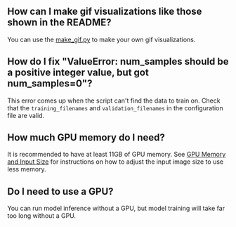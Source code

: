 


## How can I make gif visualizations like those shown in the README?
You can use the [make_gif.py](../unet3d/scripts/make_gif.py) to make your own gif visualizations.

## How do I fix "ValueError: num_samples should be a positive integer value, but got num_samples=0"?
This error comes up when the script can't find the data to train on. 
Check that the ```training_filenames``` and ```validation_filenames``` in the configuration file are valid.

## How much GPU memory do I need?
It is recommended to have at least 11GB of GPU memory.
See [GPU Memory and Input Size](./Configuration.md#gpu) for instructions on how to
adjust the input image size to use less memory.

## Do I need to use a GPU?
You can run model inference without a GPU, but model training will take far too long without a GPU.





